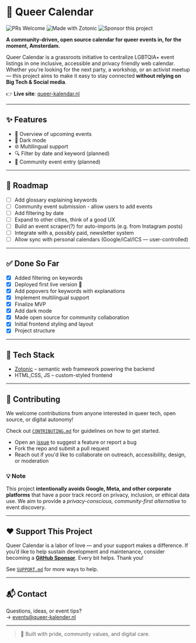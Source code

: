 # 🌈 Queer Calendar

![PRs Welcome](https://img.shields.io/badge/PRs-welcome-brightgreen.svg)
![Made with Zotonic](https://img.shields.io/badge/Made%20with-Zotonic-blue)
![Sponsor this project](https://img.shields.io/badge/sponsor-%E2%9D%A4-lightgrey?logo=github&style=social)

**A community-driven, open source calendar for queer events in, for the moment, Amsterdam.**

Queer Calendar is a grassroots initiative to centralize LGBTQIA+ event listings in one inclusive, accessible and privacy friendly web calendar. Whether you're looking for the next party, a workshop, or an activist meetup — this project aims to make it easy to stay connected **without relying on Big Tech & Social media**.

👉 **Live site**: [queer-kalendar.nl](https://queer-kalendar.nl)

---

## ✨ Features

- 📅 Overview of upcoming events
- 🌙 Dark mode
- 🌐 Multilingual support
- 🔍 Filter by date and keyword (planned)
- 📝 Community event entry (planned)

---

## 🚀 Roadmap

- [ ] Add glossary explaining keywords
- [ ] Community event submission - allow users to add events
- [ ] Add filtering by date
- [ ] Expand to other cities, think of a good UX
- [ ] Build an event scraper(?) for auto-imports (e.g. from Instagram posts)
- [ ] Integrate with a, possibly paid, newsletter system
- [ ] Allow sync with personal calendars (Google/iCal/ICS — user-controlled)

---

## ✅ Done So Far

- [x] Added filtering on keywords
- [x] Deployed first live version 🥳
- [x] Add popovers for keywords with explanations
- [x] Implement multilingual support
- [x] Finalize MVP
- [x] Add dark mode
- [x] Made open source for community collaboration
- [x] Initial frontend styling and layout
- [x] Project structure

---

## 🧠 Tech Stack

- [Zotonic](https://zotonic.com) – semantic web framework powering the backend
- HTML,CSS, JS – custom-styled frontend

---

## 🤝 Contributing

We welcome contributions from anyone interested in queer tech, open source, or digital autonomy!

Check out [`CONTRIBUTING.md`](CONTRIBUTING.md) for guidelines on how to get started.

- Open an [issue](https://github.com/DorienD/queer-cal/issues) to suggest a feature or report a bug
- Fork the repo and submit a pull request
- Reach out if you'd like to collaborate on outreach, accessibility, design, or moderation

### 💡 Note

This project **intentionally avoids Google, Meta, and other corporate platforms** that have a poor track record on privacy, inclusion, or ethical data use. We aim to provide a *privacy-conscious, community-first alternative* to event discovery.

---

## ❤️ Support This Project

Queer Calendar is a labor of love — and your support makes a difference.
If you’d like to help sustain development and maintenance, consider becoming a **[GitHub Sponsor](https://github.com/sponsors/DorienD)**. Every bit helps. Thank you!

See [`SUPPORT.md`](SUPPORT.md) for more ways to help.

---

## 📬 Contact

Questions, ideas, or event tips?  
→ events@queer-kalender.nl

---

> 💌 Built with pride, community values, and digital care.